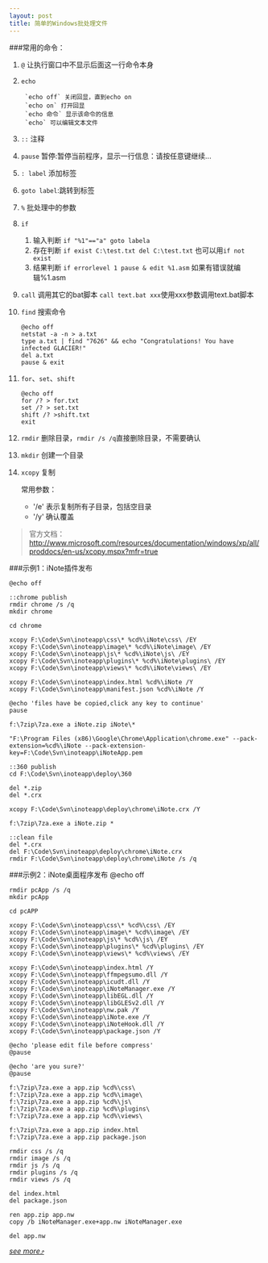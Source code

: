 ```yaml
---
layout: post
title: 简单的Windows批处理文件
---
```

###常用的命令：

1. `@` 让执行窗口中不显示后面这一行命令本身
2. `echo`

		`echo off` 关闭回显，直到echo on
		`echo on` 打开回显
		`echo 命令` 显示该命令的信息
		`echo` 可以编辑文本文件

3. `::` 注释
4. `pause` 暂停:暂停当前程序，显示一行信息：请按任意键继续...
5. `: label` 添加标签
6. `goto label`:跳转到标签
7. `%` 批处理中的参数
8. `if`

	1. 输入判断 `if "%1"=="a" goto labela`
	2. 存在判断 `if exist C:\test.txt del C:\test.txt` 也可以用`if not exist`
	3. 结果判断 `if errorlevel 1 pause & edit %1.asm` 如果有错误就编辑%1.asm

9. `call` 调用其它的bat脚本 `call text.bat xxx`使用xxx参数调用text.bat脚本
10. `find` 搜索命令

	    @echo off  
	    netstat -a -n > a.txt  
	    type a.txt | find "7626" && echo "Congratulations! You have infected GLACIER!"  
	    del a.txt  
	    pause & exit  

11. `for`、`set`、`shift`

	    @echo off  
	    for /? > for.txt  
	    set /? > set.txt  
	    shift /? >shift.txt  
	    exit

12. `rmdir` 删除目录，`rmdir /s /q`直接删除目录，不需要确认
13. `mkdir` 创建一个目录
14. `xcopy` 复制

	常用参数：
	
	* '/e' 表示复制所有子目录，包括空目录
	* '/y' 确认覆盖

> 官方文档：
> <http://www.microsoft.com/resources/documentation/windows/xp/all/proddocs/en-us/xcopy.mspx?mfr=true>

###示例1：iNote插件发布

	@echo off

	::chrome publish
	rmdir chrome /s /q
	mkdir chrome

	cd chrome

	xcopy F:\Code\Svn\inoteapp\css\* %cd%\iNote\css\ /EY
	xcopy F:\Code\Svn\inoteapp\image\* %cd%\iNote\image\ /EY
	xcopy F:\Code\Svn\inoteapp\js\* %cd%\iNote\js\ /EY
	xcopy F:\Code\Svn\inoteapp\plugins\* %cd%\iNote\plugins\ /EY
	xcopy F:\Code\Svn\inoteapp\views\* %cd%\iNote\views\ /EY

	xcopy F:\Code\Svn\inoteapp\index.html %cd%\iNote /Y
	xcopy F:\Code\Svn\inoteapp\manifest.json %cd%\iNote /Y

	@echo 'files have be copied,click any key to continue'
	pause

	f:\7zip\7za.exe a iNote.zip iNote\*

	"F:\Program Files (x86)\Google\Chrome\Application\chrome.exe" --pack-extension=%cd%\iNote --pack-extension-key=F:\Code\Svn\inoteapp\iNoteApp.pem

	::360 publish
	cd F:\Code\Svn\inoteapp\deploy\360

	del *.zip
	del *.crx

	xcopy F:\Code\Svn\inoteapp\deploy\chrome\iNote.crx /Y

	f:\7zip\7za.exe a iNote.zip *

	::clean file
	del *.crx
	del F:\Code\Svn\inoteapp\deploy\chrome\iNote.crx
	rmdir F:\Code\Svn\inoteapp\deploy\chrome\iNote /s /q

###示例2：iNote桌面程序发布
	@echo off

	rmdir pcApp /s /q
	mkdir pcApp

	cd pcAPP

	xcopy F:\Code\Svn\inoteapp\css\* %cd%\css\ /EY
	xcopy F:\Code\Svn\inoteapp\image\* %cd%\image\ /EY
	xcopy F:\Code\Svn\inoteapp\js\* %cd%\js\ /EY
	xcopy F:\Code\Svn\inoteapp\plugins\* %cd%\plugins\ /EY
	xcopy F:\Code\Svn\inoteapp\views\* %cd%\views\ /EY

	xcopy F:\Code\Svn\inoteapp\index.html /Y
	xcopy F:\Code\Svn\inoteapp\ffmpegsumo.dll /Y
	xcopy F:\Code\Svn\inoteapp\icudt.dll /Y
	xcopy F:\Code\Svn\inoteapp\iNoteManager.exe /Y
	xcopy F:\Code\Svn\inoteapp\libEGL.dll /Y
	xcopy F:\Code\Svn\inoteapp\libGLESv2.dll /Y
	xcopy F:\Code\Svn\inoteapp\nw.pak /Y
	xcopy F:\Code\Svn\inoteapp\iNote.exe /Y
	xcopy F:\Code\Svn\inoteapp\iNoteHook.dll /Y
	xcopy F:\Code\Svn\inoteapp\package.json /Y

	@echo 'please edit file before compress'
	@pause

	@echo 'are you sure?'
	@pause

	f:\7zip\7za.exe a app.zip %cd%\css\
	f:\7zip\7za.exe a app.zip %cd%\image\
	f:\7zip\7za.exe a app.zip %cd%\js\
	f:\7zip\7za.exe a app.zip %cd%\plugins\
	f:\7zip\7za.exe a app.zip %cd%\views\

	f:\7zip\7za.exe a app.zip index.html
	f:\7zip\7za.exe a app.zip package.json

	rmdir css /s /q
	rmdir image /s /q
	rmdir js /s /q
	rmdir plugins /s /q
	rmdir views /s /q

	del index.html
	del package.json

	ren app.zip app.nw
	copy /b iNoteManager.exe+app.nw iNoteManager.exe

	del app.nw

*[see more&#10548;](http://www.cnblogs.com/smwikipedia/archive/2009/03/30/1424735.html)*